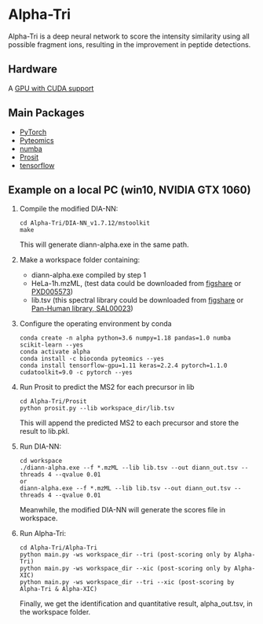 # Alpha-Tri

Alpha-Tri is a deep neural network to score the intensity similarity using all possible fragment ions, resulting in the improvement in peptide detections.

## Hardware

A [GPU with CUDA support](https://developer.nvidia.com/cuda-gpus)

## Main Packages
- [PyTorch](https://pytorch.org/get-started/locally/#windows-anaconda)
- [Pyteomics](https://pyteomics.readthedocs.io/en/latest/)
- [numba](http://numba.pydata.org/)
- [Prosit](https://github.com/kusterlab/prosit)
- [tensorflow](https://www.tensorflow.org/install)

## Example on a local PC (win10, NVIDIA GTX 1060)

1. Compile the modified DIA-NN: 
    ```shell script
    cd Alpha-Tri/DIA-NN_v1.7.12/mstoolkit
    make
    ```
   This will generate diann-alpha.exe in the same path.
   
2. Make a workspace folder containing:
    - diann-alpha.exe compiled by step 1
    - HeLa-1h.mzML, (test data could be downloaded from [figshare](https://figshare.com/projects/Alpha-Tri/128000) 
    or [PXD005573](https://www.ebi.ac.uk/pride/archive/projects/PXD005573))
    - lib.tsv (this spectral library could be downloaded from [figshare](https://figshare.com/projects/Alpha-Tri/128000)
    or [Pan-Human library, SAL00023](https://db.systemsbiology.net/sbeams/cgi/PeptideAtlas/GetDIALibs))

3. Configure the operating environment by conda 
    ```shell script
    conda create -n alpha python=3.6 numpy=1.18 pandas=1.0 numba scikit-learn --yes
    conda activate alpha 
    conda install -c bioconda pyteomics --yes
    conda install tensorflow-gpu=1.11 keras=2.2.4 pytorch=1.1.0 cudatoolkit=9.0 -c pytorch --yes
    ```
    
4. Run Prosit to predict the MS2 for each precursor in lib
    ```shell script
    cd Alpha-Tri/Prosit
    python prosit.py --lib workspace_dir/lib.tsv
    ``` 
    This will append the predicted MS2 to each precursor and store the result to lib.pkl.
    
4. Run DIA-NN:
    ```shell script
    cd workspace
    ./diann-alpha.exe --f *.mzML --lib lib.tsv --out diann_out.tsv --threads 4 --qvalue 0.01
    or
    diann-alpha.exe --f *.mzML --lib lib.tsv --out diann_out.tsv --threads 4 --qvalue 0.01 
    ```
   Meanwhile, the modified DIA-NN will generate the scores file in workspace.

5. Run Alpha-Tri:
    ```shell script
    cd Alpha-Tri/Alpha-Tri
    python main.py -ws workspace_dir --tri (post-scoring only by Alpha-Tri)
    python main.py -ws workspace_dir --xic (post-scoring only by Alpha-XIC)
    python main.py -ws workspace_dir --tri --xic (post-scoring by Alpha-Tri & Alpha-XIC)
    ```
    Finally, we get the identification and quantitative result, alpha_out.tsv, in the workspace folder.
    